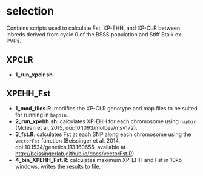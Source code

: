 # selection

Contains scripts used to calculate Fst, XP-EHH, and XP-CLR between inbreds derived from cycle 0 of the BSSS population and Stiff Stalk ex-PVPs.

## XPCLR
* **1_run_xpclr.sh**

## XPEHH_Fst

* **1_mod_files.R**: modifies the XP-CLR genotype and map files to be suited for running in `hapbin`.
* **2_run_xpehh.sh**: calculates XP-EHH for each chromosome using `hapbin` (Mclean et al. 2015, doi:10.1093/molbev/msv172).
* **3_fst.R**: calculates Fst at each SNP along each chromosome using the `vectorFst` function (Beissinger et al. 2014, doi:10.1534/genetics.113.160655, available at http://beissingerlab.github.io/docs/vectorFst.R)
* **4_bin_XPEHH_Fst.R**: calculates maximum XP-EHH and Fst in 10kb windows, writes the results to file.

